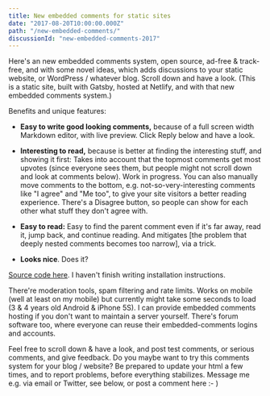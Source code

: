 ```yaml
---
title: New embedded comments for static sites
date: "2017-08-20T10:00:00.000Z"
path: "/new-embedded-comments/"
discussionId: "new-embedded-comments-2017"
---
```


Here's an new embedded comments system, open source, ad-free & track-free, and with some novel ideas, which adds discussions to your static website, or WordPress / whatever blog. Scroll down and have a look. (This is a static site, built with Gatsby, hosted at Netlify, and with that new embedded comments system.)

Benefits and unique features:

- **Easy to write good looking comments,** because of a full screen width Markdown editor, with live preview. Click Reply below and have a look.

- **Interesting to read,** because is better at finding the interesting stuff, and showing it first:
Takes into account that the topmost comments get most upvotes
(since everyone sees them, but people might not scroll down and look at comments below).
Work in progress.
You can also manually move comments to the bottom, e.g. not-so-very-interesting comments like "I agree" and "Me too", to give your site visitors a better reading experience. There's a Disagree button, so people can show for each other what stuff they don't agree with.

- **Easy to read:**
Easy to find the parent comment even if it's far away, read it, jump back, and continue reading.
And mitigates [the problem that deeply nested comments becomes too narrow], via a trick.

- **Looks nice**. Does it?

[Source code here](https://github.com/debiki/ed-server). I haven't finish writing installation instructions.

There're moderation tools, spam filtering and rate limits.
Works on mobile (well at least on my mobile) but currently might take some seconds to load
(3 & 4 years old Android & iPhone 5S).
I can provide embedded comments hosting if you don't want to maintain a server yourself.
There's forum software too, where everyone can reuse their embedded-comments logins and accounts.

Feel free to scroll down & have a look, and post test comments, or serious comments,
and give feedback.
Do you maybe want to try this comments system for your blog / website?
Be prepared to update your html a few times, and to report problems,
before everything stabilizes.
Message me e.g. via email or Twitter, see below, or post a comment here :- )

<!--
Actually you can try it right now — just insert the following html `<div>` placeholder and `<script>` tag somewhere.

```html
<div className="ed-comments" data-discussion-id="test-001">
  <noscript>Please enable Javascript to view comments.</noscript>
  <p style="marginTop: 25px; opacity: 0.9; fontSize: 96%">
  Comments powered by <a href="https://www.effectivediscussions.org">Effective Discussions</a>.
  </p>
</div>
<script async src="https://embedded-comments-test.ed.community/-/ed-comments.js"></script>
```

Here's a Gatsby component that does this for you, in case you use Gatsby.
But I haven't yet broken it out to its own Node.js package.
-->

